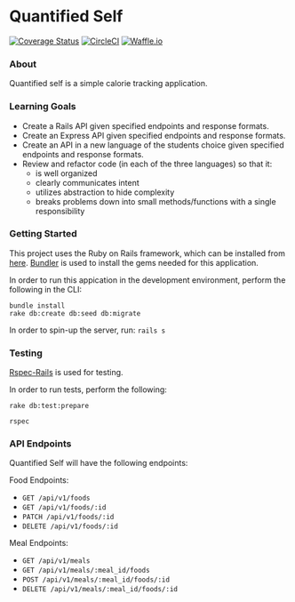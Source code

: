 # Quantified Self

[![Coverage Status](https://coveralls.io/repos/github/anlewis/quantified-self-rails/badge.svg?branch=master)](https://coveralls.io/github/anlewis/quantified-self-rails?branch=master)
[![CircleCI](https://circleci.com/gh/anlewis/quantified-self-rails.svg?style=svg)](https://circleci.com/gh/anlewis/quantified-self-rails)
[![Waffle.io](https://badge.waffle.io/anlewis/quantified-self-rails.svg?columns=all)](https://waffle.io/anlewis/quantified-self-rails)

### About

Quantified self is a simple calorie tracking application.

### Learning Goals
- Create a Rails API given specified endpoints and response formats.
- Create an Express API given specified endpoints and response formats.
- Create an API in a new language of the students choice given specified endpoints and response formats.
- Review and refactor code (in each of the three languages) so that it:
  - is well organized
  - clearly communicates intent
  - utilizes abstraction to hide complexity
  - breaks problems down into small methods/functions with a single responsibility

### Getting Started

This project uses the Ruby on Rails framework, which can be installed from [here](http://installrails.com/).
[Bundler](http://bundler.io/) is used to install the gems needed for this application.

In order to run this appication in the development environment, perform the following in the CLI:

```
bundle install
rake db:create db:seed db:migrate
```

In order to spin-up the server, run: `rails s`

### Testing

[Rspec-Rails](https://github.com/rspec/rspec-rails) is used for testing.

In order to run tests, perform the following:

`rake db:test:prepare`

`rspec`

### API Endpoints

Quantified Self will have the following endpoints:

Food Endpoints:
- `GET /api/v1/foods`
- `GET /api/v1/foods/:id`
- `PATCH /api/v1/foods/:id`
- `DELETE /api/v1/foods/:id`

Meal Endpoints:
- `GET /api/v1/meals`
- `GET /api/v1/meals/:meal_id/foods`
- `POST /api/v1/meals/:meal_id/foods/:id`
- `DELETE /api/v1/meals/:meal_id/foods/:id`
